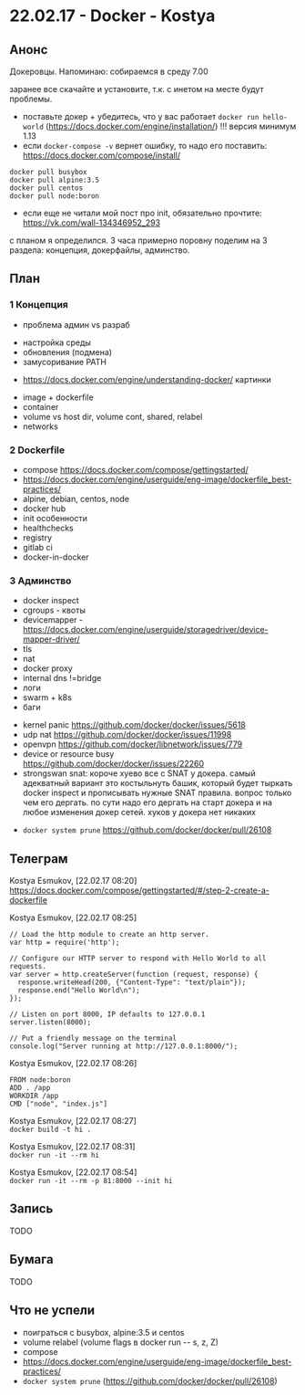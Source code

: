 # 22.02.17 - Docker - Kostya

## Анонс
Докеровцы. Напоминаю: собираемся в среду 7.00

заранее все скачайте и установите, т.к. с инетом на месте будут проблемы.

- поставьте докер + убедитесь, что у вас работает `docker run hello-world` (https://docs.docker.com/engine/installation/)
!!! версия минимум 1.13
- если `docker-compose -v` вернет ошибку, то надо его поставить: https://docs.docker.com/compose/install/
 
```
docker pull busybox
docker pull alpine:3.5
docker pull centos
docker pull node:boron
```

- если еще не читали мой пост про init, обязательно прочтите: https://vk.com/wall-134346952_293

с планом я определился. 3 часа примерно поровну поделим на 3 раздела: концепция, докерфайлы, админство.

## План

### 1 Концепция

+ проблема админ vs разраб
 - настройка среды
 - обновления (подмена)
 - замусоривание PATH

+ https://docs.docker.com/engine/understanding-docker/ картинки
 - image + dockerfile
 - container
 - volume vs host dir, volume cont, shared, relabel
 - networks

### 2 Dockerfile

- compose  https://docs.docker.com/compose/gettingstarted/
- https://docs.docker.com/engine/userguide/eng-image/dockerfile_best-practices/
- alpine, debian, centos, node
- docker hub
- init особенности
- healthchecks
- registry
- gitlab ci
- docker-in-docker

### 3 Админство

- docker inspect
- cgroups - квоты
- devicemapper - https://docs.docker.com/engine/userguide/storagedriver/device-mapper-driver/
- tls
- nat
- docker proxy
- internal dns !=bridge
- логи
- swarm + k8s
- баги
 + kernel panic https://github.com/docker/docker/issues/5618
 + udp nat https://github.com/docker/docker/issues/11998
 + openvpn https://github.com/docker/libnetwork/issues/779
 + device or resource busy https://github.com/docker/docker/issues/22260
 + strongswan snat: короче хуево все с SNAT у докера. самый адекватный вариант это костыльнуть башик, который будет тыркать docker inspect и прописывать нужные SNAT правила. вопрос только чем его дергать. по сути надо его дергать на старт докера и на любое изменения докер сетей. хуков у докера нет никаких

- `docker system prune` https://github.com/docker/docker/pull/26108

## Телеграм

Kostya Esmukov, [22.02.17 08:20]  
https://docs.docker.com/compose/gettingstarted/#/step-2-create-a-dockerfile  

Kostya Esmukov, [22.02.17 08:25]  
```
// Load the http module to create an http server.
var http = require('http');

// Configure our HTTP server to respond with Hello World to all requests.
var server = http.createServer(function (request, response) {
  response.writeHead(200, {"Content-Type": "text/plain"});
  response.end("Hello World\n");
});

// Listen on port 8000, IP defaults to 127.0.0.1
server.listen(8000);

// Put a friendly message on the terminal
console.log("Server running at http://127.0.0.1:8000/");
```

Kostya Esmukov, [22.02.17 08:26]  
```
FROM node:boron
ADD . /app
WORKDIR /app
CMD ["node", "index.js"]
```

Kostya Esmukov, [22.02.17 08:27]  
`docker build -t hi .`

Kostya Esmukov, [22.02.17 08:31]  
`docker run -it --rm hi`

Kostya Esmukov, [22.02.17 08:54]  
`docker run -it --rm -p 81:8000 --init hi`

## Запись

TODO

## Бумага

TODO

## Что не успели

- поиграться с busybox, alpine:3.5 и centos
- volume relabel (volume flags в docker run -- s, z, Z)
- compose
- https://docs.docker.com/engine/userguide/eng-image/dockerfile_best-practices/
- `docker system prune` (https://github.com/docker/docker/pull/26108)
